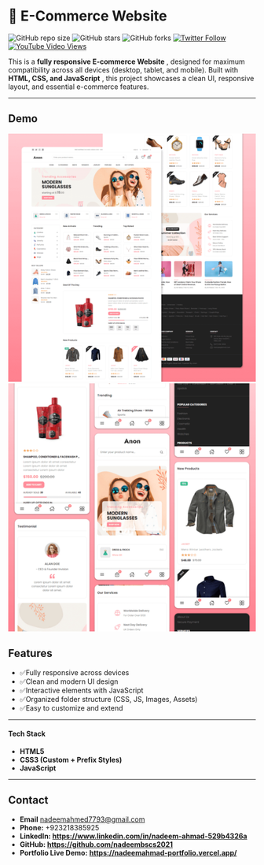 # **🛒** E-Commerce Website

![GitHub repo size](https://img.shields.io/github/repo-size/codewithsadee/anon-ecommerce-website)
![GitHub stars](https://img.shields.io/github/stars/codewithsadee/anon-ecommerce-website?style=social)
![GitHub forks](https://img.shields.io/github/forks/codewithsadee/anon-ecommerce-website?style=social)
[![Twitter Follow](https://img.shields.io/twitter/follow/codewithsadee_?style=social)](https://twitter.com/intent/follow?screen_name=codewithsadee_)
[![YouTube Video Views](https://img.shields.io/youtube/views/3l8Lob4ysI0?style=social)](https://youtu.be/3l8Lob4ysI0)

This is a  **fully responsive E-commerce Website** , designed for maximum compatibility across all devices (desktop, tablet, and mobile). Built with  **HTML, CSS, and JavaScript** , this project showcases a clean UI, responsive layout, and essential e-commerce features.

---

## Demo

![Anon Desktop Demo](./website-demo-image/desktop.png "Desktop Demo")
![Anon Mobile Demo](./website-demo-image/mobile.png "Mobile Demo")

## **Features**

* ✅Fully responsive across devices
* ✅Clean and modern UI design
* ✅Interactive elements with JavaScript
* ✅Organized folder structure (CSS, JS, Images, Assets)
* ✅Easy to customize and extend

---

#### **Tech Stack**

* **HTML5**
* **CSS3 (Custom + Prefix Styles)**
* **JavaScript** 

---

## **Contact**

* **Email** [nadeemahmed7793@gmail.com](mailto:nadeemahmed7793@gmail.com)
* **Phone:** +923218385925
* **LinkedIn: https://www.linkedin.com/in/nadeem-ahmad-529b4326a**
* **GitHub: https://github.com/nadeembscs2021**
* **Portfolio Live Demo:** **https://nadeemahmad-portfolio.vercel.app/**
